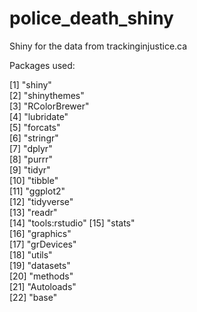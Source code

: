 # police_death_shiny
Shiny for the data from trackinginjustice.ca

Packages used:

 [1] "shiny"        
 [2] "shinythemes"  
 [3] "RColorBrewer"  
 [4] "lubridate"    
 [5] "forcats"      
 [6] "stringr"      
 [7] "dplyr"        
 [8] "purrr"        
 [9] "tidyr"        
[10] "tibble"       
[11] "ggplot2"      
[12] "tidyverse"    
[13] "readr"        
[14] "tools:rstudio"
[15] "stats"        
[16] "graphics"     
[17] "grDevices"    
[18] "utils"        
[19] "datasets"     
[20] "methods"      
[21] "Autoloads"    
[22] "base"      
